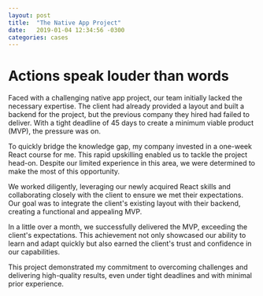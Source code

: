 ```yaml
---
layout: post
title:  "The Native App Project"
date:   2019-01-04 12:34:56 -0300
categories: cases
---
```

# Actions speak louder than words
Faced with a challenging native app project, our team initially lacked the necessary expertise. The client had already provided a layout and built a backend for the project, but the previous company they hired had failed to deliver. With a tight deadline of 45 days to create a minimum viable product (MVP), the pressure was on.
  
To quickly bridge the knowledge gap, my company invested in a one-week React course for me. This rapid upskilling enabled us to tackle the project head-on. Despite our limited experience in this area, we were determined to make the most of this opportunity.
  
We worked diligently, leveraging our newly acquired React skills and collaborating closely with the client to ensure we met their expectations. Our goal was to integrate the client's existing layout with their backend, creating a functional and appealing MVP.
  
In a little over a month, we successfully delivered the MVP, exceeding the client's expectations. This achievement not only showcased our ability to learn and adapt quickly but also earned the client's trust and confidence in our capabilities.
  
This project demonstrated my commitment to overcoming challenges and delivering high-quality results, even under tight deadlines and with minimal prior experience.